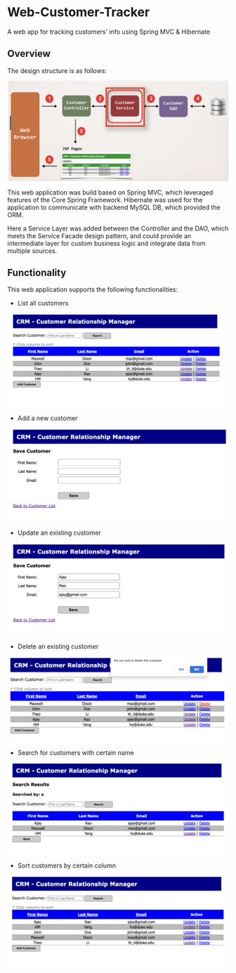 # Web-Customer-Tracker

A web app for tracking customers' info using Spring MVC & Hibernate

## Overview

The design structure is as follows:

<img src="https://github.com/Tianhao-Li/Web-Customer-Tracker/blob/main/demos/Structure.png">



This web application was build based on Spring MVC, which leveraged features of the Core Spring Framework. Hibernate was used for the application to communicate with backend MySQL DB, which provided the ORM.

Here a Service Layer was added between the Controller and the DAO, which meets the Service Facade design pattern, and could provide an intermediate layer for custom business logic and integrate data from multiple sources.

## Functionality 

This web application supports the following functionalities:

- List all customers

<img src="https://github.com/Tianhao-Li/Web-Customer-Tracker/blob/main/demos/Main%20menu.png">

- Add a new customer

<img src="https://github.com/Tianhao-Li/Web-Customer-Tracker/blob/main/demos/Add%20customer.png">

- Update an existing customer

<img src="https://github.com/Tianhao-Li/Web-Customer-Tracker/blob/main/demos/Update%20customer.png">

- Delete an existing customer

<img src="https://github.com/Tianhao-Li/Web-Customer-Tracker/blob/main/demos/Delete%20customer.png">

- Search for customers with certain name

<img src="https://github.com/Tianhao-Li/Web-Customer-Tracker/blob/main/demos/Search%20customer.png">

- Sort customers by certain column

<img src="https://github.com/Tianhao-Li/Web-Customer-Tracker/blob/main/demos/Sort%20by%20first%20name.png">
